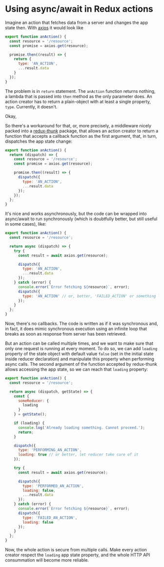 # Using async/await in Redux actions

Imagine an action that fetches data from a server and changes the app state
then. With [axios](https://github.com/mzabriskie/axios) it would look like

```javascript
export function anAction() {
  const resource = '/resource';
  const promise = axios.get(resource);

  promise.then((result) => {
    return {
      type: 'AN_ACTION',
      ...result.data
    }
  });
}
```

The problem is in `return` statement. The `anAction` function returns nothing, a
lambda that is passed into `then` method as the only parameter does. An action
creator has to return a plain-object with at least a single property, `type`.
Currently, it doesn't.

Okay,

So there's a workaround for that, or, more precisely, a middleware nicely packed
into a [redux-thunk](https://github.com/gaearon/redux-thunk) package, that
allows an action creator to return a function that accepts a callback function
as the first argument, that, in turn, dispatches the app state change:

```javascript
export function anAction() {
  return (dispatch) => {
    const resource = '/resource';
    const promise = axios.get(resource);

    promise.then((result) => {
      dispatch({
        type: 'AN_ACTION',
        ...result.data
      });
    });
  };
}
```

It's nice and works asynchronously, but the code can be wrapped into async/await
to run synchronously (which is doubtfully better, but still useful in some cases), like:

```javascript
export function anAction() {
  const resource = '/resource';

  return async (dispatch) => {
    try {
      const result = await axios.get(resource);

      dispatch({
        type: 'AN_ACTION',
        ...result.data
      });
    } catch (error) {
      console.error(`Error fetching ${resource}`, error);
      dispatch({
        type: 'AN_ACTION' // or, better, 'FAILED_ACTION' or something like that
      });
    }
  };
}
```

Now, there's no callbacks. The code is written as if it was synchronous and, in
fact, it does mimic synchronous execution using an infinite loop that breaks as
soon as response from server has been retrieved.

But an action can be called multiple times, and we want to make sure that only
one request is running at every moment. To do so, we can add `loading` property
of the state object with default value `false` (set in the initial state inside
reducer declaration) and manipulate this property when performing async calls.
The second argument of the function accepted by redux-thunk allows accessing the
app state, so we can reach that `loading` property:

```javascript
export function anAction() {
  const resource = '/resource';

  return async (dispatch, getState) => {
    const {
      someReducer: {
        loading
      }
    } = getState();

    if (loading) {
      console.log('Already loading something. Cannot proceed.');
      return;
    }

    dispatch({
      type: 'PERFORMING_AN_ACTION',
      loading: true // or better, let reducer take care of it
    });

    try {
      const result = await axios.get(resource);

      dispatch({
        type: 'PERFORMED_AN_ACTION',
        loading: false,
        ...result.data
      });
    } catch (error) {
      console.error(`Error fetching ${resource}`, error);
      dispatch({
        type: 'FAILED_AN_ACTION',
        loading: false
      });
    }
  };
}
```

Now, the whole action is secure from multiple calls. Make every action creator
respect the `loading` app state property, and the whole HTTP API consummation
will become more reliable.
